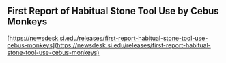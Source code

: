 ## First Report of Habitual Stone Tool Use by Cebus Monkeys
  
  [https://newsdesk.si.edu/releases/first-report-habitual-stone-tool-use-cebus-monkeys](https://newsdesk.si.edu/releases/first-report-habitual-stone-tool-use-cebus-monkeys)